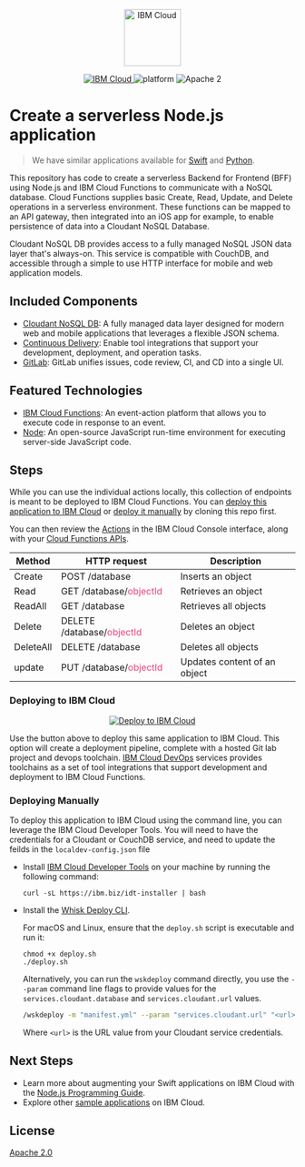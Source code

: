 <p align="center">
    <a href="https://cloud.ibm.com">
        <img src="https://landscape.cncf.io/logos/ibm-cloud.svg" height="100" alt="IBM Cloud">
    </a>
</p>


<p align="center">
    <a href="https://cloud.ibm.com">
    <img src="https://img.shields.io/badge/IBM%20Cloud-powered-blue.svg" alt="IBM Cloud">
    </a>
    <img src="https://img.shields.io/badge/platform-node-lightgrey.svg?style=flat" alt="platform">
    <img src="https://img.shields.io/badge/license-Apache2-blue.svg?style=flat" alt="Apache 2">
</p>


# Create a serverless Node.js application

> We have similar applications available for [Swift](https://github.com/IBM/serverless-functions-swift) and [Python](https://github.com/IBM/serverless-functions-python).

This repository has code to create a serverless Backend for Frontend (BFF) using Node.js and IBM Cloud Functions to communicate with a NoSQL database. Cloud Functions supplies basic Create, Read, Update, and Delete operations in a serverless environment. These functions can be mapped to an API gateway, then integrated into an iOS app for example, to enable persistence of data into a Cloudant NoSQL Database. 

Cloudant NoSQL DB provides access to a fully managed NoSQL JSON data layer that's always-on. This service is compatible with CouchDB, and accessible through a simple to use HTTP interface for mobile and web application models.

## Included Components

* [Cloudant NoSQL DB](https://cloud.ibm.com/catalog/services/cloudant): A fully managed data layer designed for modern web and mobile applications that leverages a flexible JSON schema.
* [Continuous Delivery](https://cloud.ibm.com/catalog/services/continuous-delivery): Enable tool integrations that support your development, deployment, and operation tasks.
* [GitLab](https://about.gitlab.com/): GitLab unifies issues, code review, CI, and CD into a single UI.

## Featured Technologies

* [IBM Cloud Functions](https://cloud.ibm.com/openwhisk): An event-action platform that allows you to execute code in response to an event.
* [Node](https://nodejs.org/en/): An open-source JavaScript run-time environment for executing server-side JavaScript code.

## Steps

While you can use the individual actions locally, this collection of endpoints is meant to be deployed to IBM Cloud Functions. You can [deploy this application to IBM Cloud](https://cloud.ibm.com/developer/appservice/starter-kits/2be7f93b-ae80-3f24-8351-c8c73ad7e2a6/node-example-serverless-app) or [deploy it manually](#deploying-manually) by cloning this repo first.  

You can then review the [Actions](https://cloud.ibm.com/openwhisk/actions) in the IBM Cloud Console interface, along with your [Cloud Functions APIs](https://cloud.ibm.com/openwhisk/apimanagement).
<table>
  <thead>
      <tr>
        <th>Method</th>
        <th>HTTP request</th>
        <th>Description</th>
      </tr>
  </thead>
  <tbody>
    <tr>
      <td>Create</td>
      <td>POST /database</td>
      <td>Inserts an object</td>
    </tr>
    <tr>
      <td>Read</td>
      <td>GET /database/<font color="#ec407a">objectId</font></td>
      <td>Retrieves an object</td>
    </tr>
    <tr>
      <td>ReadAll</td>
      <td>GET /database</td>
      <td>Retrieves all objects</td>
    </tr>
    <tr>
      <td>Delete </td>
      <td>DELETE /database/<font color="#ec407a">objectId</font></td>
      <td>Deletes an object</td>
    </tr>
    <tr>
      <td>DeleteAll</td>
      <td>DELETE /database</td>
      <td>Deletes all objects</td>
    </tr>
    <tr>
      <td>update</td>
      <td>PUT /database/<font color="#ec407a">objectId</font></td>
      <td>Updates content of an object</td>
    </tr>
  </tbody>
</table>

### Deploying to IBM Cloud

<p align="center">
    <a href="https://cloud.ibm.com/developer/appservice/starter-kits/2be7f93b-ae80-3f24-8351-c8c73ad7e2a6/node-example-serverless-app">
    <img src="https://cloud.ibm.com/devops/setup/deploy/button_x2.png" alt="Deploy to IBM Cloud">
    </a>
</p>

Use the button above to deploy this same application to IBM Cloud. This option will create a deployment pipeline, complete with a hosted Git lab project and devops toolchain. [IBM Cloud DevOps](https://www.ibm.com/cloud/devops) services provides toolchains as a set of tool integrations that support development and deployment to IBM Cloud Functions. 

### Deploying Manually 

To deploy this application to IBM Cloud using the command line, you can leverage the IBM Cloud Developer Tools. You will need to have the credentials for a Cloudant or CouchDB service, and need to update the feilds in the `localdev-config.json` file

* Install [IBM Cloud Developer Tools](https://cloud.ibm.com/docs/cli?topic=cloud-cli-getting-started) on your machine by running the following command:
  ```
  curl -sL https://ibm.biz/idt-installer | bash
  ```

* Install the [Whisk Deploy CLI](https://github.com/apache/incubator-openwhisk-wskdeploy/releases).

  For macOS and Linux, ensure that the `deploy.sh` script is executable and run it:
  ```
  chmod +x deploy.sh
  ./deploy.sh
  ```

  Alternatively, you can run the `wskdeploy` command directly, you use the `--param` command line flags to provide values for the `services.cloudant.database` and `services.cloudant.url` values.

  ```bash
  /wskdeploy -m "manifest.yml" --param "services.cloudant.url" "<url>" --param "services.cloudant.database" "products"
  ```

  Where `<url>` is the URL value from your Cloudant service credentials.

## Next Steps
* Learn more about augmenting your Swift applications on IBM Cloud with the [Node.js Programming Guide](https://cloud.ibm.com/docs/node?topic=nodejs-getting-started).
* Explore other [sample applications](https://cloud.ibm.com/developer/appservice/starter-kits) on IBM Cloud.

## License

[Apache 2.0](LICENSE)
